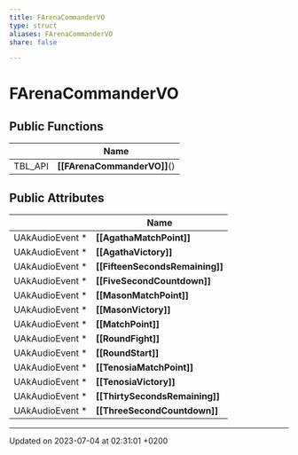 ```yaml
---
title: FArenaCommanderVO
type: struct
aliases: FArenaCommanderVO
share: false

---
```


# FArenaCommanderVO





## Public Functions

|                | Name           |
| -------------- | -------------- |
| TBL_API | **[[FArenaCommanderVO]]**() |

## Public Attributes

|                | Name           |
| -------------- | -------------- |
| UAkAudioEvent * | **[[AgathaMatchPoint]]**  |
| UAkAudioEvent * | **[[AgathaVictory]]**  |
| UAkAudioEvent * | **[[FifteenSecondsRemaining]]**  |
| UAkAudioEvent * | **[[FiveSecondCountdown]]**  |
| UAkAudioEvent * | **[[MasonMatchPoint]]**  |
| UAkAudioEvent * | **[[MasonVictory]]**  |
| UAkAudioEvent * | **[[MatchPoint]]**  |
| UAkAudioEvent * | **[[RoundFight]]**  |
| UAkAudioEvent * | **[[RoundStart]]**  |
| UAkAudioEvent * | **[[TenosiaMatchPoint]]**  |
| UAkAudioEvent * | **[[TenosiaVictory]]**  |
| UAkAudioEvent * | **[[ThirtySecondsRemaining]]**  |
| UAkAudioEvent * | **[[ThreeSecondCountdown]]**  |

-------------------------------

Updated on 2023-07-04 at 02:31:01 +0200